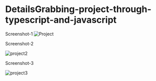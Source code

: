 # DetailsGrabbing-project-through-typescript-and-javascript
Screenshot-1
![Project](https://github.com/user-attachments/assets/3d088fef-fbdd-4696-a8c6-45f3fe6bbcae)

Screenshot-2

![project2](https://github.com/user-attachments/assets/eeb5d1e4-3f59-44e1-93eb-654bc5cde960)





Screenshot-3

![project3](https://github.com/user-attachments/assets/c3b151e9-1ca9-42a1-9743-090d61a785b3)





